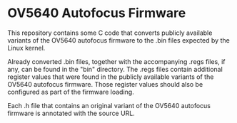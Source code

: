 # OV5640 Autofocus Firmware

This repository contains some C code that converts publicly available variants of the OV5640 autofocus firmware to the .bin files expected by the Linux kernel.

Already converted .bin files, together with the accompanying .regs files, if any, can be found in the "bin" directory.  The .regs files contain additional register values that were found in the publicly available variants of the OV5640 autofocus firmware.  Those register values should also be configured as part of the firmware loading.

Each .h file that contains an original variant of the OV5640 autofocus firmware is annotated with the source URL.
